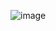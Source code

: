![image](https://user-images.githubusercontent.com/61590217/116250027-0a8e2780-a776-11eb-955e-77d7a236d557.png)
